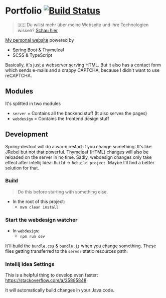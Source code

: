 # Portfolio [![Build Status](https://travis-ci.org/KennethWussmann/portfolio.svg?branch=master)](https://travis-ci.org/KennethWussmann/portfolio)

> :de: Du willst mehr über meine Webseite und ihre Technologien wissen? [Schau hier](https://kenneth.wussmann.net/page/project-portfolio)

[My personal website](https://kenneth.wussmann.net) powered by
* Spring Boot & Thymeleaf
* SCSS & TypeScript

Basically, it's just a webserver serving HTML. But it also has a contact form which sends e-mails and a crappy CAPTCHA, because I didn't want to use reCAPTCHA.

## Modules
It's splitted in two modules
* `server` = Contains all the backend stuff (It also serves the pages)
* `webdesign` = Contains the frontend design stuff

## Development
Spring-devtool will do a warm restart if you change something. It's like JRebel but not that powerful.
Thymeleaf (HTML) changes will also be reloaded on the server in no time.
Sadly, webdesign changes only take effect after Intellij Idea: `Build` -> `Rebuild project`. Maybe I'll find a better solution for that.

### Build
> Do this before starting with something else.

* In the root of this project:
    * `mvn clean install`

### Start the webdesign watcher
* In `webdesign`:
    * `npm run dev`

It'll build the `bundle.css` & `bundle.js` when you change something. 
These files getting transferred to the `server` static resources path.

### Intellij Idea Settings
This is a helpful thing to develop even faster: https://stackoverflow.com/a/35895848

It will automatically build changes in your Java code.

